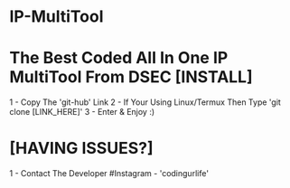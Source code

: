 # IP-MultiTool
The Best Coded All In One IP MultiTool From DSEC
[INSTALL]
=========

1 - Copy The 'git-hub' Link
2 - If Your Using Linux/Termux Then Type 'git clone [LINK_HERE]'
3 - Enter & Enjoy :)

[HAVING ISSUES?]
==================
1 - Contact The Developer
#Instagram - 'codingurlife'

